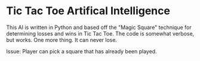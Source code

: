 # Tic Tac Toe Artifical Intelligence
This AI is written in Python and based off the "Magic Square" technique for determining losses and wins in Tic Tac Toe. The code is somewhat verbose, but works. One more thing. It can never lose.

Issue: 
Player can pick a square that has already been played. 
